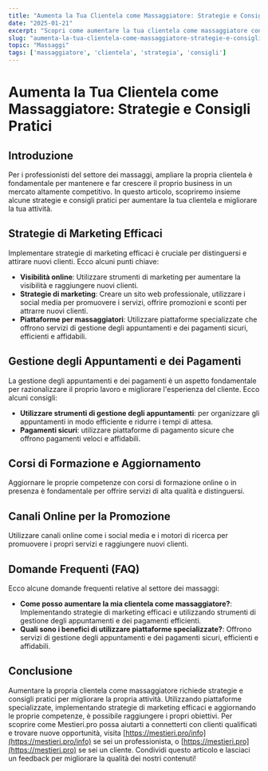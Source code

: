 ```yaml
---
title: "Aumenta la Tua Clientela come Massaggiatore: Strategie e Consigli Pratici"
date: "2025-01-21"
excerpt: "Scopri come aumentare la tua clientela come massaggiatore con strategie e consigli pratici per migliorare la tua attività e guadagnare di più."
slug: "aumenta-la-tua-clientela-come-massaggiatore-strategie-e-consigli-pratici"
topic: "Massaggi"
tags: ['massaggiatore', 'clientela', 'strategia', 'consigli']
---
```

# Aumenta la Tua Clientela come Massaggiatore: Strategie e Consigli Pratici

## Introduzione

Per i professionisti del settore dei massaggi, ampliare la propria clientela è fondamentale per mantenere e far crescere il proprio business in un mercato altamente competitivo. In questo articolo, scopriremo insieme alcune strategie e consigli pratici per aumentare la tua clientela e migliorare la tua attività.

## Strategie di Marketing Efficaci

Implementare strategie di marketing efficaci è cruciale per distinguersi e attirare nuovi clienti. Ecco alcuni punti chiave:

* **Visibilità online**: Utilizzare strumenti di marketing per aumentare la visibilità e raggiungere nuovi clienti.
* **Strategie di marketing**: Creare un sito web professionale, utilizzare i social media per promuovere i servizi, offrire promozioni e sconti per attrarre nuovi clienti.
* **Piattaforme per massaggiatori**: Utilizzare piattaforme specializzate che offrono servizi di gestione degli appuntamenti e dei pagamenti sicuri, efficienti e affidabili.

## Gestione degli Appuntamenti e dei Pagamenti

La gestione degli appuntamenti e dei pagamenti è un aspetto fondamentale per razionalizzare il proprio lavoro e migliorare l'esperienza del cliente. Ecco alcuni consigli:

* **Utilizzare strumenti di gestione degli appuntamenti**: per organizzare gli appuntamenti in modo efficiente e ridurre i tempi di attesa.
* **Pagamenti sicuri**: utilizzare piattaforme di pagamento sicure che offrono pagamenti veloci e affidabili.

## Corsi di Formazione e Aggiornamento

Aggiornare le proprie competenze con corsi di formazione online o in presenza è fondamentale per offrire servizi di alta qualità e distinguersi.

## Canali Online per la Promozione

Utilizzare canali online come i social media e i motori di ricerca per promuovere i propri servizi e raggiungere nuovi clienti.

## Domande Frequenti (FAQ)

Ecco alcune domande frequenti relative al settore dei massaggi:

* **Come posso aumentare la mia clientela come massaggiatore?**: Implementando strategie di marketing efficaci e utilizzando strumenti di gestione degli appuntamenti e dei pagamenti efficienti.
* **Quali sono i benefici di utilizzare piattaforme specializzate?**: Offrono servizi di gestione degli appuntamenti e dei pagamenti sicuri, efficienti e affidabili.

## Conclusione

Aumentare la propria clientela come massaggiatore richiede strategie e consigli pratici per migliorare la propria attività. Utilizzando piattaforme specializzate, implementando strategie di marketing efficaci e aggiornando le proprie competenze, è possibile raggiungere i propri obiettivi. Per scoprire come Mestieri.pro possa aiutarti a connetterti con clienti qualificati e trovare nuove opportunità, visita [https://mestieri.pro/info](https://mestieri.pro/info) se sei un professionista, o [https://mestieri.pro](https://mestieri.pro) se sei un cliente. Condividi questo articolo e lasciaci un feedback per migliorare la qualità dei nostri contenuti!